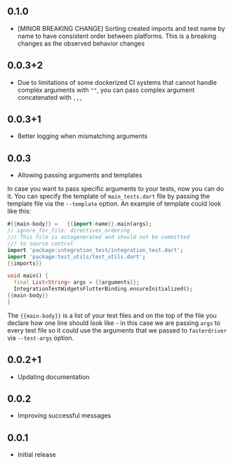 ## 0.1.0
* [MINOR BREAKING CHANGE] Sorting created imports and test name by name to have consistent order between platforms.
This is a breaking changes as the observed behavior changes

## 0.0.3+2
* Due to limitations of some dockerized CI systems that cannot handle complex
arguments with `""`, you can pass complex argument concatenated with `,,,`

## 0.0.3+1
* Better logging when mismatching arguments

## 0.0.3
* Allowing passing arguments and templates

In case you want to pass specific arguments to your tests, now you can do it.
You can specify the template of `main_tests.dart` file by passing the template file
via the `--template` option. An example of template could look like this:
```dart
#{{main-body}} =   {{import-name}}.main(args);
// ignore_for_file: directives_ordering
/// This file is autogenerated and should not be committed
/// to source control
import 'package:integration_test/integration_test.dart';
import 'package:test_utils/test_utils.dart';
{{imports}}

void main() {
  final List<String> args = {{arguments}};
  IntegrationTestWidgetsFlutterBinding.ensureInitialized();
{{main-body}}
}
```
The `{{main-body}}` is a list of your test files and on the top of the file
you declare how one line should look like - in this case we are passing `args`
to every test file so it could use the arguments that we passed to
`fasterdriver` via `--test-args` option.

## 0.0.2+1
* Updating documentation

## 0.0.2

* Improving successful messages

## 0.0.1

* Initial release
